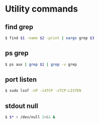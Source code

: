 # Utility commands

## find grep

```bash
$ find $1 -name $2 -print | xargs grep $3
```

## ps grep

```bash
$ ps aux | grep $1 | grep -v grep
```

## port listen

```bash
$ sudo lsof -nP -i4TCP -sTCP:LISTEN
```

## stdout null

```bash
$ $* > /dev/null 2>&1 &
```
